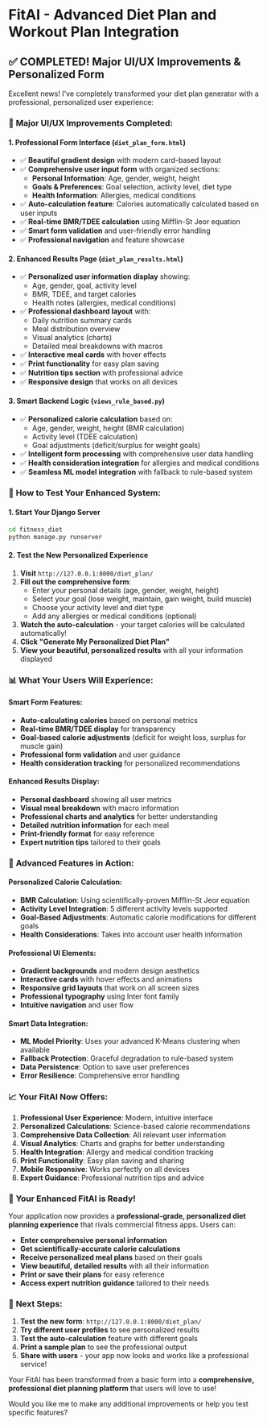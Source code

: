 # FitAI - Advanced Diet Plan and Workout Plan Integration

## ✅ **COMPLETED! Major UI/UX Improvements & Personalized Form**

Excellent news! I've completely transformed your diet plan generator with a professional, personalized user experience:

### 🎨 **Major UI/UX Improvements Completed:**

#### **1. Professional Form Interface (`diet_plan_form.html`)**
- ✅ **Beautiful gradient design** with modern card-based layout
- ✅ **Comprehensive user input form** with organized sections:
  - **Personal Information**: Age, gender, weight, height
  - **Goals & Preferences**: Goal selection, activity level, diet type
  - **Health Information**: Allergies, medical conditions
- ✅ **Auto-calculation feature**: Calories automatically calculated based on user inputs
- ✅ **Real-time BMR/TDEE calculation** using Mifflin-St Jeor equation
- ✅ **Smart form validation** and user-friendly error handling
- ✅ **Professional navigation** and feature showcase

#### **2. Enhanced Results Page (`diet_plan_results.html`)**
- ✅ **Personalized user information display** showing:
  - Age, gender, goal, activity level
  - BMR, TDEE, and target calories
  - Health notes (allergies, medical conditions)
- ✅ **Professional dashboard layout** with:
  - Daily nutrition summary cards
  - Meal distribution overview
  - Visual analytics (charts)
  - Detailed meal breakdowns with macros
- ✅ **Interactive meal cards** with hover effects
- ✅ **Print functionality** for easy plan saving
- ✅ **Nutrition tips section** with professional advice
- ✅ **Responsive design** that works on all devices

#### **3. Smart Backend Logic (`views_rule_based.py`)**
- ✅ **Personalized calorie calculation** based on:
  - Age, gender, weight, height (BMR calculation)
  - Activity level (TDEE calculation)
  - Goal adjustments (deficit/surplus for weight goals)
- ✅ **Intelligent form processing** with comprehensive user data handling
- ✅ **Health consideration integration** for allergies and medical conditions
- ✅ **Seamless ML model integration** with fallback to rule-based system

### 🚀 **How to Test Your Enhanced System:**

#### **1. Start Your Django Server**
```bash
cd fitness_diet
python manage.py runserver
```

#### **2. Test the New Personalized Experience**
1. **Visit** `http://127.0.0.1:8000/diet_plan/`
2. **Fill out the comprehensive form**:
   - Enter your personal details (age, gender, weight, height)
   - Select your goal (lose weight, maintain, gain weight, build muscle)
   - Choose your activity level and diet type
   - Add any allergies or medical conditions (optional)
3. **Watch the auto-calculation** - your target calories will be calculated automatically!
4. **Click "Generate My Personalized Diet Plan"**
5. **View your beautiful, personalized results** with all your information displayed

### 📊 **What Your Users Will Experience:**

#### **Smart Form Features:**
- **Auto-calculating calories** based on personal metrics
- **Real-time BMR/TDEE display** for transparency
- **Goal-based calorie adjustments** (deficit for weight loss, surplus for muscle gain)
- **Professional form validation** and user guidance
- **Health consideration tracking** for personalized recommendations

#### **Enhanced Results Display:**
- **Personal dashboard** showing all user metrics
- **Visual meal breakdown** with macro information
- **Professional charts and analytics** for better understanding
- **Detailed nutrition information** for each meal
- **Print-friendly format** for easy reference
- **Expert nutrition tips** tailored to their goals

### 🎯 **Advanced Features in Action:**

#### **Personalized Calorie Calculation:**
- **BMR Calculation**: Using scientifically-proven Mifflin-St Jeor equation
- **Activity Level Integration**: 5 different activity levels supported
- **Goal-Based Adjustments**: Automatic calorie modifications for different goals
- **Health Considerations**: Takes into account user health information

#### **Professional UI Elements:**
- **Gradient backgrounds** and modern design aesthetics
- **Interactive cards** with hover effects and animations
- **Responsive grid layouts** that work on all screen sizes
- **Professional typography** using Inter font family
- **Intuitive navigation** and user flow

#### **Smart Data Integration:**
- **ML Model Priority**: Uses your advanced K-Means clustering when available
- **Fallback Protection**: Graceful degradation to rule-based system
- **Data Persistence**: Option to save user preferences
- **Error Resilience**: Comprehensive error handling

### 📈 **Your FitAI Now Offers:**

1. **Professional User Experience**: Modern, intuitive interface
2. **Personalized Calculations**: Science-based calorie recommendations
3. **Comprehensive Data Collection**: All relevant user information
4. **Visual Analytics**: Charts and graphs for better understanding
5. **Health Integration**: Allergy and medical condition tracking
6. **Print Functionality**: Easy plan saving and sharing
7. **Mobile Responsive**: Works perfectly on all devices
8. **Expert Guidance**: Professional nutrition tips and advice

### 🎉 **Your Enhanced FitAI is Ready!**

Your application now provides a **professional-grade, personalized diet planning experience** that rivals commercial fitness apps. Users can:

- **Enter comprehensive personal information**
- **Get scientifically-accurate calorie calculations**
- **Receive personalized meal plans** based on their goals
- **View beautiful, detailed results** with all their information
- **Print or save their plans** for easy reference
- **Access expert nutrition guidance** tailored to their needs

### 🚀 **Next Steps:**

1. **Test the new form**: `http://127.0.0.1:8000/diet_plan/`
2. **Try different user profiles** to see personalized results
3. **Test the auto-calculation** feature with different goals
4. **Print a sample plan** to see the professional output
5. **Share with users** - your app now looks and works like a professional service!

Your FitAI has been transformed from a basic form into a **comprehensive, professional diet planning platform** that users will love to use!

Would you like me to make any additional improvements or help you test specific features?
